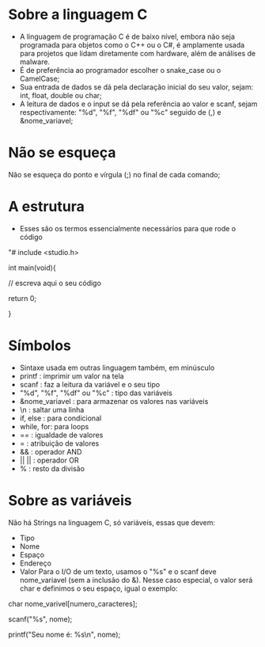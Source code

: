 # Sobre a linguagem C
- A linguagem de programação C é de baixo nível, embora não seja programada para objetos como o C++ ou o C#, é amplamente usada para projetos que lidam diretamente com hardware, além de análises de malware.
- É de preferência ao programador escolher o snake_case ou o CamelCase;
- Sua entrada de dados se dá pela declaração inicial do seu valor, sejam: int, float, double ou char;
- A leitura de dados e o input se dá pela referência ao valor e scanf, sejam respectivamente: "%d", "%f", "%df" ou "%c" seguido de (,) e &nome_variavel;

# Não se esqueça
Não se esqueça do ponto e vírgula (;) no final de cada comando;

# A estrutura 
- Esses são os termos essencialmente necessários para que rode o código
  
"# include <studio.h>

   int main(void){
   
   // escreva aqui o seu código

   return 0;
   
  }

# Símbolos
- Sintaxe usada em outras linguagem também, em minúsculo
- printf : imprimir um valor na tela
- scanf : faz a leitura da variável e o seu tipo
- "%d", "%f", "%df" ou "%c" : tipo das variáveis
- &nome_variavel : para armazenar os valores nas variáveis
- \n : saltar uma linha
- if, else : para condicional
- while, for: para loops
- == : igualdade de valores
- = : atribuição de valores
- && : operador AND
- || || : operador OR
- % : resto da divisão

# Sobre as variáveis
Não há Strings na linguagem C, só variáveis, essas que devem:
- Tipo
- Nome
- Espaço
- Endereço
- Valor
Para o I/O de um texto, usamos o "%s" e o scanf deve nome_variavel (sem a inclusão do &).
Nesse caso especial, o valor será char e definimos o seu espaço, igual o exemplo:

char nome_varivel[numero_caracteres];

scanf("%s", nome);

printf("Seu nome é: %s\n", nome);
